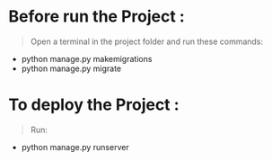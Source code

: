 # Before run the Project :
> Open a terminal in the project folder and run these commands:
* python manage.py makemigrations
* python manage.py migrate
# To deploy the Project :
> Run:
* python manage.py runserver
